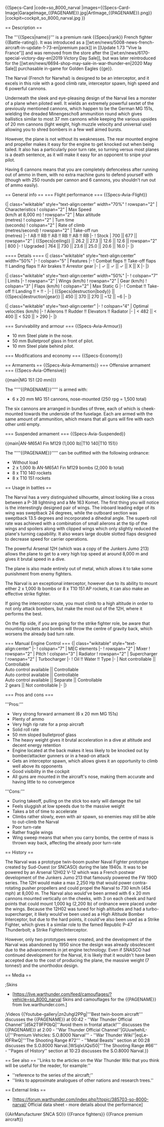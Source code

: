 {{Specs-Card
|code=so_8000_narval
|images={{Specs-Card-Image|GarageImage_{{PAGENAME}}.jpg|ArtImage\_{{PAGENAME}}.png}}
|cockpit=cockpit_so_8000_narval.jpg
}}

== Description ==

<!-- ''In the description, the first part should be about the history of and the creation and combat usage of the aircraft, as well as its key features. In the second part, tell the reader about the aircraft in the game. Insert a screenshot of the vehicle, so that if the novice player does not remember the vehicle by name, he will immediately understand what kind of vehicle the article is talking about.'' -->

The '''{{Specs|name}}''' is a premium rank {{Specs|rank}} French fighter {{Battle-rating}}. It was introduced as a [[wt:en/news/5008-news-french-aircraft-in-update-1-73-en|premium pack]] in [[Update 1.73 "Vive la France"]] and was removed from the store after the [[wt:en/news/6170-special-victory-day-en|2019 Victory Day Sale]], but was later reintroduced for the [[wt:en/news/6694-shop-may-sale-in-war-thunder-en|2020 May Sale]] purchasable in-game for Golden Eagles {{ge}}.

The Narval (French for Narwhal) is designed to be an interceptor, and it excels in this role with a good climb rate, interceptor spawn, high speed and 6 powerful cannons.

Underneath the sleek and eye-pleasing design of the Narval lies a monster of a plane when piloted well. It wields an extremely powerful sextet of the previously mentioned cannons, which happen to be the German MG 151s, wielding the dreaded Minengeschoß ammunition round which gives ballistics similar to most 37 mm cannons while keeping the various upsides of 20 mm cannons (light weight, high muzzle velocity and universal use) allowing you to shred bombers in a few well aimed bursts.

However, the plane is not without its weaknesses. The rear mounted engine and propeller makes it easy for the engine to get knocked out when being tailed. It also has a particularly poor turn rate, so turning versus most planes is a death sentence, as it will make it easy for an opponent to snipe your pilot.

Having 6 cannons means that you are completely defenceless after running out of ammo in them, with no extra machine guns to defend yourself with (though with 250 rounds per cannon and 6 cannons, you shouldn't run out of ammo easily).

== General info ==
=== Flight performance ===
{{Specs-Avia-Flight}}

<!-- ''Describe how the aircraft behaves in the air. Speed, manoeuvrability, acceleration and allowable loads - these are the most important characteristics of the vehicle.'' -->

{| class="wikitable" style="text-align:center" width="70%"
! rowspan="2" | Characteristics
! colspan="2" | Max Speed<br>(km/h at 8,000 m)
! rowspan="2" | Max altitude<br>(metres)
! colspan="2" | Turn time<br>(seconds)
! colspan="2" | Rate of climb<br>(metres/second)
! rowspan="2" | Take-off run<br>(metres)
|-
! AB !! RB !! AB !! RB !! AB !! RB
|-
! Stock
| 700 || 677 || rowspan="2" | {{Specs|ceiling}} || 26.2 || 27.3 || 12.6 || 12.6 || rowspan="2" | 800
|-
! Upgraded
| 764 || 730 || 23.6 || 25.0 || 20.6 || 16.0
|-
|}

==== Details ====
{| class="wikitable" style="text-align:center" width="50%"
|-
! colspan="5" | Features
|-
! Combat flaps !! Take-off flaps !! Landing flaps !! Air brakes !! Arrestor gear
|-
| ✓ || ✓ || ✓ || X || X <!-- ✓ -->
|-
|}

{| class="wikitable" style="text-align:center" width="50%"
|-
! colspan="7" | Limits
|-
! rowspan="2" | Wings (km/h)
! rowspan="2" | Gear (km/h)
! colspan="3" | Flaps (km/h)
! colspan="2" | Max Static G
|-
! Combat !! Take-off !! Landing !! + !! -
|-
| {{Specs|destruction|body}} || {{Specs|destruction|gear}} || 450 || 370 || 270 || ~12 || ~6
|-
|}

{| class="wikitable" style="text-align:center"
|-
! colspan="4" | Optimal velocities (km/h)
|-
! Ailerons !! Rudder !! Elevators !! Radiator
|-
| < 482 || < 400 || < 520 || > 290
|-
|}

=== Survivability and armour ===
{{Specs-Avia-Armour}}

<!-- ''Examine the survivability of the aircraft. Note how vulnerable the structure is and how secure the pilot is, whether the fuel tanks are armoured, etc. Describe the armour, if there is any, and also mention the vulnerability of other critical aircraft systems.'' -->

- 10 mm Steel plate in the nose.
- 50 mm Bulletproof glass in front of pilot.
- 10 mm Steel plate behind pilot.

=== Modifications and economy ===
{{Specs-Economy}}

== Armaments ==
{{Specs-Avia-Armaments}}
=== Offensive armament ===
{{Specs-Avia-Offensive}}

<!-- ''Describe the offensive armament of the aircraft, if any. Describe how effective the cannons and machine guns are in a battle, and also what belts or drums are better to use. If there is no offensive weaponry, delete this subsection.'' -->

{{main|MG 151 (20 mm)}}

The '''''{{PAGENAME}}''''' is armed with:

- 6 x 20 mm MG 151 cannons, nose-mounted (250 rpg = 1,500 total)

The six cannons are arranged in bundles of three, each of which is cheek-mounted towards the underside of the fuselage. Each are armed with the same amount of ammunition, which means that all guns will fire with each other until empty.

=== Suspended armament ===
{{Specs-Avia-Suspended}}

<!-- ''Describe the aircraft's suspended armament: additional cannons under the wings, bombs, rockets and torpedoes. This section is especially important for bombers and attackers. If there is no suspended weaponry remove this subsection.'' -->

{{main|AN-M65A1 Fin M129 (1,000 lb)|T10 140|T10 151}}

The '''''{{PAGENAME}}''''' can be outfitted with the following ordnance:

- Without load
- 2 x 1,000 lb AN-M65A1 Fin M129 bombs (2,000 lb total)
- 8 x T10 140 rockets
- 8 x T10 151 rockets

== Usage in battles ==

<!-- ''Describe the tactics of playing in the aircraft, the features of using aircraft in a team and advice on tactics. Refrain from creating a "guide" - do not impose a single point of view, but instead, give the reader food for thought. Examine the most dangerous enemies and give recommendations on fighting them. If necessary, note the specifics of the game in different modes (AB, RB, SB).'' -->

The Narval has a very distinguished silhouette, almost looking like a cross between a P-38 lightning and a Me 163 Komet. The first thing you will notice is the interestingly designed pair of wings. The inboard leading edge of its wing was sweptback 24 degrees, while the outboard section was sweptback 13.5 degrees and incorporated a dihedral angle. The superb roll rate was achieved with a combination of small ailerons at the tip of the wings and spoilers along with clipped wings which only slightly reduced the plane's turning capability. It also wears large double slotted flaps designed to decrease speed for carrier operations.

The powerful Arsenal 12H (which was a copy of the Junkers Jumo 213) allows the plane to get to a very high top speed at around 8,000 m and gives it brutal speed in a dive.

The plane is also made entirely out of metal, which allows it to take some punishment from enemy fighters.

The Narval is an exceptional interceptor, however due to its ability to mount either 2 x 1,000 lb bombs or 8 x T10 151 AP rockets, it can also make an effective strike fighter.

If going the interceptor route, you must climb to a high altitude in order to not only attack bombers, but make the most out of the 12H, where it performs the best.

On the flip side, if you are going for the strike fighter role, be aware that mounting rockets and bombs will throw the centre of gravity back, which worsens the already bad turn rate.

=== Manual Engine Control ===
{| class="wikitable" style="text-align:center"
|-
! colspan="7" | MEC elements
|-
! rowspan="2" | Mixer
! rowspan="2" | Pitch
! colspan="3" | Radiator
! rowspan="2" | Supercharger
! rowspan="2" | Turbocharger
|-
! Oil !! Water !! Type
|-
| Not controllable || Controllable<br>Auto control available || Controllable<br>Auto control available || Controllable<br>Auto control available || Separate || Controllable<br>2 gears || Not controllable
|-
|}

=== Pros and cons ===

<!-- ''Summarise and briefly evaluate the vehicle in terms of its characteristics and combat effectiveness. Mark its pros and cons in the bulleted list. Try not to use more than 6 points for each of the characteristics. Avoid using categorical definitions such as "bad", "good" and the like - use substitutions with softer forms such as "inadequate" and "effective".'' -->

'''Pros:'''

- Very strong forward armament (6 x 20 mm MG 151s)
- Plenty of ammo
- Very high rip rate for a prop aircraft
- Solid roll rate
- 50 mm sloped bulletproof glass
- The heavy weight gives it brutal acceleration in a dive at altitude and decent energy retention
- Engine located at the back makes it less likely to be knocked out by bomber/attacker gunners or in a head-on attack
- Gets an interceptor spawn, which allows gives it an opportunity to climb well above its opponents
- Good visibility in the cockpit
- All guns are mounted in the aircraft's nose, making them accurate and having little to no convergence

'''Cons:'''

- During takeoff, pulling on the stick too early will damage the tail
- Feels sluggish at low speeds due to the massive weight
- Takes a bit of time to accelerate
- Climbs rather slowly, even with air spawn, so enemies may still be able to out-climb the Narval
- Poor turn-rate
- Rather fragile wings
- Wing sweep means that when you carry bombs, the centre of mass is thrown way back, affecting the already poor turn-rate

== History ==

<!-- ''Describe the history of the creation and combat usage of the aircraft in more detail than in the introduction. If the historical reference turns out to be too long, take it to a separate article, taking a link to the article about the vehicle and adding a block "/History" (example: <nowiki>https://wiki.warthunder.com/(Vehicle-name)/History</nowiki>) and add a link to it here using the <code>main</code> template. Be sure to reference text and sources by using <code><nowiki><ref></ref></nowiki></code>, as well as adding them at the end of the article with <code><nowiki><references /></nowiki></code>. This section may also include the vehicle's dev blog entry (if applicable) and the in-game encyclopedia description (under <code><nowiki>=== In-game description ===</nowiki></code>, also if applicable).'' -->

The Narval was a prototype twin-boom pusher Naval Fighter prototype created by Sud-Ouest (or SNCASO) during the late 1940s. It was to be powered by an Arsenal 12H02 V-12 which was a French postwar development of the Junkers Jumo 213 that famously powered the FW 190D series. The 12H would make a max 2,250 Hp that would power contra-rotating pusher propellers and could propel the Narval to 730 km/h (454 mph) at 8,000 m. The Narval also would've been armed with 6 x 20 mm cannons mounted vertically on the cheeks, with 3 on each cheek and hard points that could mount 1,000 kg (2,200 lb) of ordnance were placed under the wings. Because the 12H02 was tuned for high altitudes and had a turbo-supercharger, it likely would've been used as a High Altitude Bomber Interceptor, but due to the hard points, it could've also been used as a Strike Fighter, which gives it a similar role to the famed Republic P-47 Thunderbolt; a Strike Fighter/Interceptor.

However, only two prototypes were created, and the development of the Narval was abandoned by 1950 since the design was already obsolescent due to the advancements in jet engine technology. Even if SNASCO had continued development for the Narval, it is likely that it wouldn't have been accepted due to the cost of producing the plane, the massive weight (7 tonnes!) and the unorthodox design.

== Media ==

<!-- ''Excellent additions to the article would be video guides, screenshots from the game, and photos.'' -->

;Skins

- [https://live.warthunder.com/feed/camouflages/?vehicle=so_8000_narval Skins and camouflages for the {{PAGENAME}} from live.warthunder.com.]

;Videos
{{Youtube-gallery|zn2uhgI2PPg|'''Best twin-boom aircraft''' discusses the {{PAGENAME}} at 00:42 - ''War Thunder Official Channel''|d5k2T9FP0bQ|'''Avoid them in frontal attack!''' discusses the {{PAGENAME}} at 2:00 - ''War Thunder Official Channel''|GUuwhehlL-U|'''Premium Vehicles: S.O.8000 Narval''' - ''War Thunder Wiki''|eqLe-I0FRwQ|'''The Shooting Range #72''' - ''Metal Beasts'' section at 00:28 discusses the S.O.8000 Narval.|WSqlxUQsl50|'''The Shooting Range #66''' - ''Pages of History'' section at 10:23 discusses the S.O.8000 Narval.}}

== See also ==
''Links to the articles on the War Thunder Wiki that you think will be useful for the reader, for example:''

- ''reference to the series of the aircraft;''
- ''links to approximate analogues of other nations and research trees.''

== External links ==

<!-- ''Paste links to sources and external resources, such as:''
* ''topic on the official game forum;''
* ''other literature.'' -->

- [https://forum.warthunder.com/index.php?/topic/385703-so-8000-narval/ Official data sheet - more details about the performance]

{{AirManufacturer SNCA SO}}
{{France fighters}}
{{France premium aircraft}}
